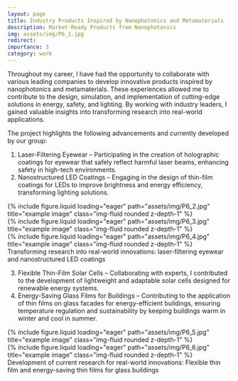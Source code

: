```yaml
---
layout: page
title: Industry Products Inspired by Nanophotonics and Metamaterials
description: Market-Ready Products from Nanophotonics
img: assets/img/P6_1.jpg
redirect:
importance: 3
category: work
---
```

Throughout my career, I have had the opportunity to collaborate with various leading companies to develop innovative products inspired by nanophotonics and metamaterials. These experiences allowed me to contribute to the design, simulation, and implementation of cutting-edge solutions in energy, safety, and lighting. By working with industry leaders, I gained valuable insights into transforming research into real-world applications.

The project highlights the following advancements and currently developed by our group:

1. Laser-Filtering Eyewear – Participating in the creation of holographic coatings for eyewear that safely reflect harmful laser beams, enhancing safety in high-tech environments.
2. Nanostructured LED Coatings – Engaging in the design of thin-film coatings for LEDs to improve brightness and energy efficiency, transforming lighting solutions.
<div class="row">
    <div class="col-sm mt-3 mt-md-0">
        {% include figure.liquid loading="eager" path="assets/img/P6_2.jpg" title="example image" class="img-fluid rounded z-depth-1" %}
    </div>
    <div class="col-sm mt-3 mt-md-0">
        {% include figure.liquid loading="eager" path="assets/img/P6_3.jpg" title="example image" class="img-fluid rounded z-depth-1" %}
    </div>
    <div class="col-sm mt-3 mt-md-0">
        {% include figure.liquid loading="eager" path="assets/img/P6_4.jpg" title="example image" class="img-fluid rounded z-depth-1" %}
    </div>
</div>
<div class="caption">
    Transforming research into real-world innovations: laser-filtering eyewear and nanostructured LED coatings
</div>

3. Flexible Thin-Film Solar Cells – Collaborating with experts, I contributed to the development of lightweight and adaptable solar cells designed for renewable energy systems.
4. Energy-Saving Glass Films for Buildings – Contributing to the application of thin films on glass facades for energy-efficient buildings, ensuring temperature regulation and sustainability by keeping buildings warm in winter and cool in summer.
<div class="row">
    <div class="col-sm mt-3 mt-md-0">
        {% include figure.liquid loading="eager" path="assets/img/P6_5.jpg" title="example image" class="img-fluid rounded z-depth-1" %}
    </div>
    <div class="col-sm mt-3 mt-md-0">
        {% include figure.liquid loading="eager" path="assets/img/P6_6.jpg" title="example image" class="img-fluid rounded z-depth-1" %}
    </div>
</div>
<div class="caption">
    Development of current research for real-world innovations: Flexible thin film and energy-saving thin films for glass buildings
</div>

